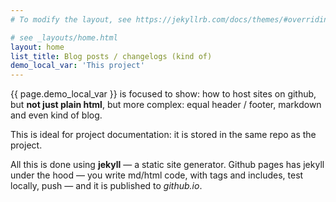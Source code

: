 ```yaml
---
# To modify the layout, see https://jekyllrb.com/docs/themes/#overriding-theme-defaults

# see _layouts/home.html
layout: home
list_title: Blog posts / changelogs (kind of)
demo_local_var: 'This project'
---
```


{{ page.demo_local_var }} is focused to show: how to host sites on github, 
but **not just plain html**, but more complex: equal header / footer, markdown and even kind of blog.

This is ideal for project documentation: it is stored in the same repo as the project.

All this is done using **jekyll** — a static site generator. Github pages has jekyll under the hood —
you write md/html code, with tags and includes, test locally, push — and it is published to *github.io*.    
